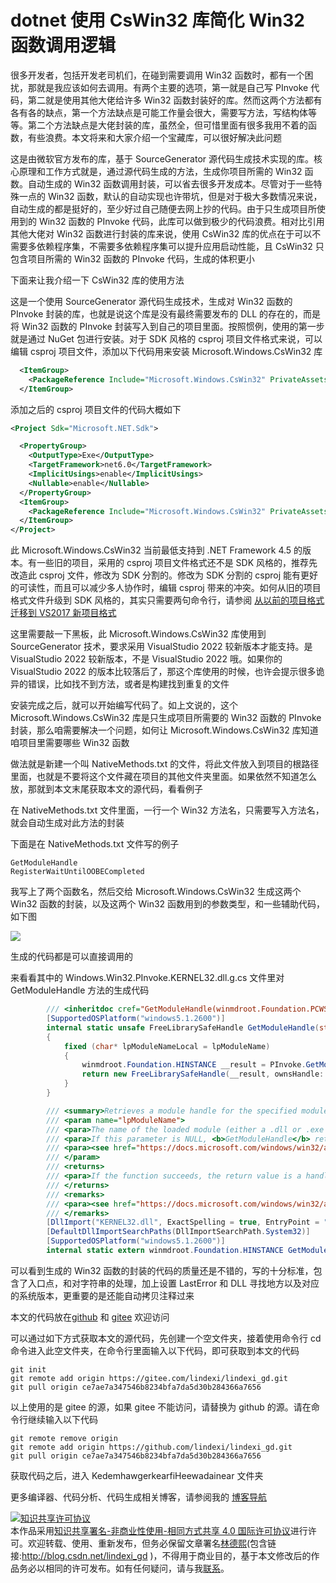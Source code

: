 
# dotnet 使用 CsWin32 库简化 Win32 函数调用逻辑

很多开发者，包括开发老司机们，在碰到需要调用 Win32 函数时，都有一个困扰，那就是我应该如何去调用。有两个主要的选项，第一就是自己写 PInvoke 代码，第二就是使用其他大佬给许多 Win32 函数封装好的库。然而这两个方法都有各有各的缺点，第一个方法缺点是可能工作量会很大，需要写方法，写结构体等等。第二个方法缺点是大佬封装的库，虽然全，但可惜里面有很多我用不着的函数，有些浪费。本文将来和大家介绍一个宝藏库，可以很好解决此问题

<!--more-->



<!-- 发布 -->
<!-- 博客 -->

这是由微软官方发布的库，基于 SourceGenerator 源代码生成技术实现的库。核心原理和工作方式就是，通过源代码生成的方法，生成你项目所需的 Win32 函数。自动生成的 Win32 函数调用封装，可以省去很多开发成本。尽管对于一些特殊一点的 Win32 函数，默认的自动实现也许带坑，但是对于极大多数情况来说，自动生成的都是挺好的，至少好过自己随便去网上抄的代码。由于只生成项目所使用到的 Win32 函数的 PInvoke 代码，此库可以做到极少的代码浪费。相对比引用其他大佬对 Win32 函数进行封装的库来说，使用 CsWin32 库的优点在于可以不需要多依赖程序集，不需要多依赖程序集可以提升应用启动性能，且 CsWin32 只包含项目所需的 Win32 函数的 PInvoke 代码，生成的体积更小

下面来让我介绍一下 CsWin32 库的使用方法

这是一个使用 SourceGenerator 源代码生成技术，生成对 Win32 函数的 PInvoke 封装的库，也就是说这个库是没有最终需要发布的 DLL 的存在的，而是将 Win32 函数的 PInvoke 封装写入到自己的项目里面。按照惯例，使用的第一步就是通过 NuGet 包进行安装。对于 SDK 风格的 csproj 项目文件格式来说，可以编辑 csproj 项目文件，添加以下代码用来安装 Microsoft.Windows.CsWin32 库

```xml
  <ItemGroup>
    <PackageReference Include="Microsoft.Windows.CsWin32" PrivateAssets="all" Version="0.2.63-beta" />
  </ItemGroup>
```

添加之后的 csproj 项目文件的代码大概如下

```xml
<Project Sdk="Microsoft.NET.Sdk">

  <PropertyGroup>
    <OutputType>Exe</OutputType>
    <TargetFramework>net6.0</TargetFramework>
    <ImplicitUsings>enable</ImplicitUsings>
    <Nullable>enable</Nullable>
  </PropertyGroup>
  <ItemGroup>
    <PackageReference Include="Microsoft.Windows.CsWin32" PrivateAssets="all" Version="0.2.63-beta" />
  </ItemGroup>
</Project>
```

此 Microsoft.Windows.CsWin32 当前最低支持到 .NET Framework 4.5 的版本。有一些旧的项目，采用的 csproj 项目文件格式还不是 SDK 风格的，推荐先改造此 csproj 文件，修改为 SDK 分割的。修改为 SDK 分割的 csproj 能有更好的可读性，而且可以减少多人协作时，编辑 csproj 带来的冲突。如何从旧的项目格式文件升级到 SDK 风格的，其实只需要两句命令行，请参阅 [从以前的项目格式迁移到 VS2017 新项目格式](https://blog.lindexi.com/post/%E4%BB%8E%E4%BB%A5%E5%89%8D%E7%9A%84%E9%A1%B9%E7%9B%AE%E6%A0%BC%E5%BC%8F%E8%BF%81%E7%A7%BB%E5%88%B0-VS2017-%E6%96%B0%E9%A1%B9%E7%9B%AE%E6%A0%BC%E5%BC%8F.html )

这里需要敲一下黑板，此 Microsoft.Windows.CsWin32 库使用到 SourceGenerator 技术，要求采用 VisualStudio 2022 较新版本才能支持。是 VisualStudio 2022 较新版本，不是 VisualStudio 2022 哦。如果你的 VisualStudio 2022 的版本比较落后了，那这个库使用的时候，也许会提示很多诡异的错误，比如找不到方法，或者是构建找到重复的文件

安装完成之后，就可以开始编写代码了。如上文说的，这个 Microsoft.Windows.CsWin32 库是只生成项目所需要的 Win32 函数的 PInvoke 封装，那么咱需要解决一个问题，如何让 Microsoft.Windows.CsWin32 库知道咱项目里需要哪些 Win32 函数

做法就是新建一个叫 NativeMethods.txt 的文件，将此文件放入到项目的根路径里面，也就是不要将这个文件藏在项目的其他文件夹里面。如果依然不知道怎么放，那就到本文末尾获取本文的源代码，看看例子

在 NativeMethods.txt 文件里面，一行一个 Win32 方法名，只需要写入方法名，就会自动生成对此方法的封装

下面是在 NativeMethods.txt 文件写的例子

```
GetModuleHandle
RegisterWaitUntilOOBECompleted
```

我写上了两个函数名，然后交给 Microsoft.Windows.CsWin32 生成这两个 Win32 函数的封装，以及这两个 Win32 函数用到的参数类型，和一些辅助代码，如下图

![](http://image.acmx.xyz/lindexi%2F202211271156463865.jpg)

生成的代码都是可以直接调用的

来看看其中的 Windows.Win32.PInvoke.KERNEL32.dll.g.cs 文件里对 GetModuleHandle 方法的生成代码

```csharp
		/// <inheritdoc cref="GetModuleHandle(winmdroot.Foundation.PCWSTR)"/>
		[SupportedOSPlatform("windows5.1.2600")]
		internal static unsafe FreeLibrarySafeHandle GetModuleHandle(string lpModuleName)
		{
			fixed (char* lpModuleNameLocal = lpModuleName)
			{
				winmdroot.Foundation.HINSTANCE __result = PInvoke.GetModuleHandle(lpModuleNameLocal);
				return new FreeLibrarySafeHandle(__result, ownsHandle: false);
			}
		}

		/// <summary>Retrieves a module handle for the specified module. The module must have been loaded by the calling process.</summary>
		/// <param name="lpModuleName">
		/// <para>The name of the loaded module (either a .dll or .exe file). If the file name extension is omitted, the default library extension .dll is appended. The file name string can include a trailing point character (.) to indicate that the module name has no extension. The string does not have to specify a path. When specifying a path, be sure to use backslashes (\\), not forward slashes (/). The name is compared (case independently) to the names of modules currently mapped into the address space of the calling process.</para>
		/// <para>If this parameter is NULL, <b>GetModuleHandle</b> returns a handle to the file used to create the calling process (.exe file). The <b>GetModuleHandle</b> function does not retrieve handles for modules that were loaded using the <b>LOAD_LIBRARY_AS_DATAFILE</b> flag. For more information, see <a href="https://docs.microsoft.com/windows/desktop/api/libloaderapi/nf-libloaderapi-loadlibraryexa">LoadLibraryEx</a>.</para>
		/// <para><see href="https://docs.microsoft.com/windows/win32/api//libloaderapi/nf-libloaderapi-getmodulehandlew#parameters">Read more on docs.microsoft.com</see>.</para>
		/// </param>
		/// <returns>
		/// <para>If the function succeeds, the return value is a handle to the specified module. If the function fails, the return value is NULL. To get extended error information, call <a href="/windows/desktop/api/errhandlingapi/nf-errhandlingapi-getlasterror">GetLastError</a>.</para>
		/// </returns>
		/// <remarks>
		/// <para><see href="https://docs.microsoft.com/windows/win32/api//libloaderapi/nf-libloaderapi-getmodulehandlew">Learn more about this API from docs.microsoft.com</see>.</para>
		/// </remarks>
		[DllImport("KERNEL32.dll", ExactSpelling = true, EntryPoint = "GetModuleHandleW", SetLastError = true)]
		[DefaultDllImportSearchPaths(DllImportSearchPath.System32)]
		[SupportedOSPlatform("windows5.1.2600")]
		internal static extern winmdroot.Foundation.HINSTANCE GetModuleHandle(winmdroot.Foundation.PCWSTR lpModuleName);
```

可以看到生成的 Win32 函数的封装的代码的质量还是不错的，写的十分标准，包含了入口点，和对字符串的处理，加上设置 LastError 和 DLL 寻找地方以及对应的系统版本，更重要的是还能自动拷贝注释过来

本文的代码放在[github](https://github.com/lindexi/lindexi_gd/tree/ce7ae7a347546b8234bfa7da5d30b284366a7656/KedemhawgerkearfiHeewadainear) 和 [gitee](https://gitee.com/lindexi/lindexi_gd/tree/ce7ae7a347546b8234bfa7da5d30b284366a7656/KedemhawgerkearfiHeewadainear) 欢迎访问

可以通过如下方式获取本文的源代码，先创建一个空文件夹，接着使用命令行 cd 命令进入此空文件夹，在命令行里面输入以下代码，即可获取到本文的代码

```
git init
git remote add origin https://gitee.com/lindexi/lindexi_gd.git
git pull origin ce7ae7a347546b8234bfa7da5d30b284366a7656
```

以上使用的是 gitee 的源，如果 gitee 不能访问，请替换为 github 的源。请在命令行继续输入以下代码

```
git remote remove origin
git remote add origin https://github.com/lindexi/lindexi_gd.git
git pull origin ce7ae7a347546b8234bfa7da5d30b284366a7656
```

获取代码之后，进入 KedemhawgerkearfiHeewadainear 文件夹

更多编译器、代码分析、代码生成相关博客，请参阅我的 [博客导航](https://blog.lindexi.com/post/%E5%8D%9A%E5%AE%A2%E5%AF%BC%E8%88%AA.html )




<a rel="license" href="http://creativecommons.org/licenses/by-nc-sa/4.0/"><img alt="知识共享许可协议" style="border-width:0" src="https://licensebuttons.net/l/by-nc-sa/4.0/88x31.png" /></a><br />本作品采用<a rel="license" href="http://creativecommons.org/licenses/by-nc-sa/4.0/">知识共享署名-非商业性使用-相同方式共享 4.0 国际许可协议</a>进行许可。欢迎转载、使用、重新发布，但务必保留文章署名[林德熙](http://blog.csdn.net/lindexi_gd)(包含链接:http://blog.csdn.net/lindexi_gd )，不得用于商业目的，基于本文修改后的作品务必以相同的许可发布。如有任何疑问，请与我[联系](mailto:lindexi_gd@163.com)。